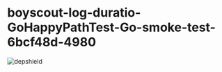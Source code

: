 # boyscout-log-duratio-GoHappyPathTest-Go-smoke-test-6bcf48d-4980

![depshield](https://dev1.dev.depshield.sonatype.org/badges/depshield-testing/boyscout-log-duratio-GoHappyPathTest-Go-smoke-test-6bcf48d-4980/depshield.svg)